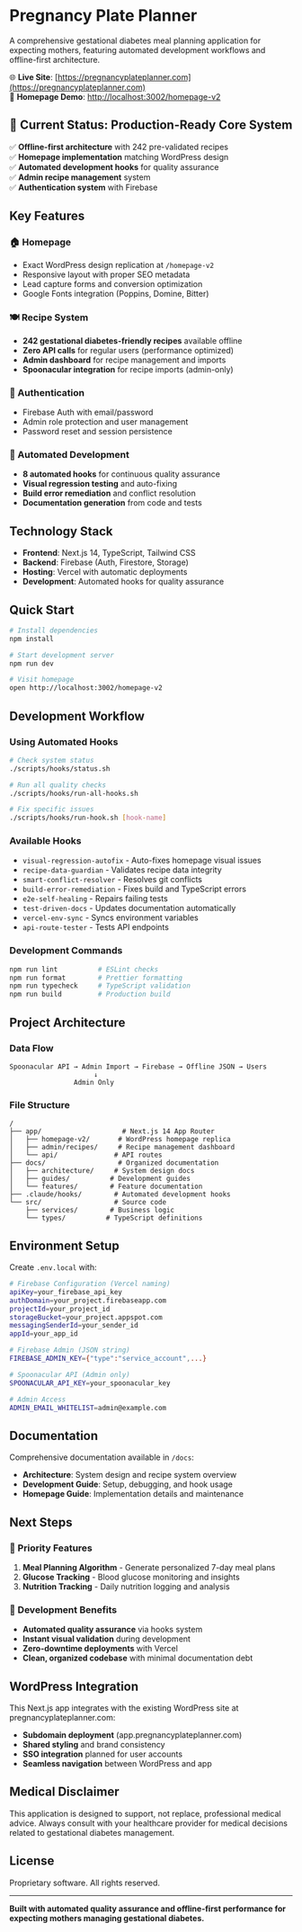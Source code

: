# Pregnancy Plate Planner

A comprehensive gestational diabetes meal planning application for expecting mothers, featuring automated development workflows and offline-first architecture.

🌐 **Live Site**: [https://pregnancyplateplanner.com](https://pregnancyplateplanner.com)  
🔧 **Homepage Demo**: [http://localhost:3002/homepage-v2](http://localhost:3002/homepage-v2)

## 🚀 Current Status: Production-Ready Core System

✅ **Offline-first architecture** with 242 pre-validated recipes  
✅ **Homepage implementation** matching WordPress design  
✅ **Automated development hooks** for quality assurance  
✅ **Admin recipe management** system  
✅ **Authentication system** with Firebase  

## Key Features

### 🏠 Homepage
- Exact WordPress design replication at `/homepage-v2`
- Responsive layout with proper SEO metadata
- Lead capture forms and conversion optimization
- Google Fonts integration (Poppins, Domine, Bitter)

### 🍽️ Recipe System
- **242 gestational diabetes-friendly recipes** available offline
- **Zero API calls** for regular users (performance optimized)
- **Admin dashboard** for recipe management and imports
- **Spoonacular integration** for recipe imports (admin-only)

### 🔐 Authentication
- Firebase Auth with email/password
- Admin role protection and user management
- Password reset and session persistence

### 🤖 Automated Development
- **8 automated hooks** for continuous quality assurance
- **Visual regression testing** and auto-fixing
- **Build error remediation** and conflict resolution
- **Documentation generation** from code and tests

## Technology Stack

- **Frontend**: Next.js 14, TypeScript, Tailwind CSS
- **Backend**: Firebase (Auth, Firestore, Storage)
- **Hosting**: Vercel with automatic deployments
- **Development**: Automated hooks for quality assurance

## Quick Start

```bash
# Install dependencies
npm install

# Start development server
npm run dev

# Visit homepage
open http://localhost:3002/homepage-v2
```

## Development Workflow

### Using Automated Hooks
```bash
# Check system status
./scripts/hooks/status.sh

# Run all quality checks
./scripts/hooks/run-all-hooks.sh

# Fix specific issues
./scripts/hooks/run-hook.sh [hook-name]
```

### Available Hooks
- `visual-regression-autofix` - Auto-fixes homepage visual issues
- `recipe-data-guardian` - Validates recipe data integrity  
- `smart-conflict-resolver` - Resolves git conflicts
- `build-error-remediation` - Fixes build and TypeScript errors
- `e2e-self-healing` - Repairs failing tests
- `test-driven-docs` - Updates documentation automatically
- `vercel-env-sync` - Syncs environment variables
- `api-route-tester` - Tests API endpoints

### Development Commands
```bash
npm run lint          # ESLint checks
npm run format        # Prettier formatting  
npm run typecheck     # TypeScript validation
npm run build         # Production build
```

## Project Architecture

### Data Flow
```
Spoonacular API → Admin Import → Firebase → Offline JSON → Users
                     ↓
                Admin Only
```

### File Structure
```
/
├── app/                    # Next.js 14 App Router
│   ├── homepage-v2/       # WordPress homepage replica
│   ├── admin/recipes/     # Recipe management dashboard
│   └── api/              # API routes
├── docs/                  # Organized documentation  
│   ├── architecture/     # System design docs
│   ├── guides/          # Development guides
│   └── features/        # Feature documentation
├── .claude/hooks/        # Automated development hooks
└── src/                  # Source code
    ├── services/        # Business logic
    └── types/          # TypeScript definitions
```

## Environment Setup

Create `.env.local` with:

```bash
# Firebase Configuration (Vercel naming)
apiKey=your_firebase_api_key
authDomain=your_project.firebaseapp.com  
projectId=your_project_id
storageBucket=your_project.appspot.com
messagingSenderId=your_sender_id
appId=your_app_id

# Firebase Admin (JSON string)
FIREBASE_ADMIN_KEY={"type":"service_account",...}

# Spoonacular API (Admin only)
SPOONACULAR_API_KEY=your_spoonacular_key

# Admin Access
ADMIN_EMAIL_WHITELIST=admin@example.com
```

## Documentation

Comprehensive documentation available in `/docs`:

- **Architecture**: System design and recipe system overview
- **Development Guide**: Setup, debugging, and hook usage  
- **Homepage Guide**: Implementation details and maintenance

## Next Steps

### 🎯 Priority Features
1. **Meal Planning Algorithm** - Generate personalized 7-day meal plans
2. **Glucose Tracking** - Blood glucose monitoring and insights  
3. **Nutrition Tracking** - Daily nutrition logging and analysis

### 🔄 Development Benefits
- **Automated quality assurance** via hooks system
- **Instant visual validation** during development
- **Zero-downtime deployments** with Vercel
- **Clean, organized codebase** with minimal documentation debt

## WordPress Integration

This Next.js app integrates with the existing WordPress site at pregnancyplateplanner.com:

- **Subdomain deployment** (app.pregnancyplateplanner.com)  
- **Shared styling** and brand consistency
- **SSO integration** planned for user accounts
- **Seamless navigation** between WordPress and app

## Medical Disclaimer

This application is designed to support, not replace, professional medical advice. Always consult with your healthcare provider for medical decisions related to gestational diabetes management.

## License

Proprietary software. All rights reserved.

---

**Built with automated quality assurance and offline-first performance for expecting mothers managing gestational diabetes.**